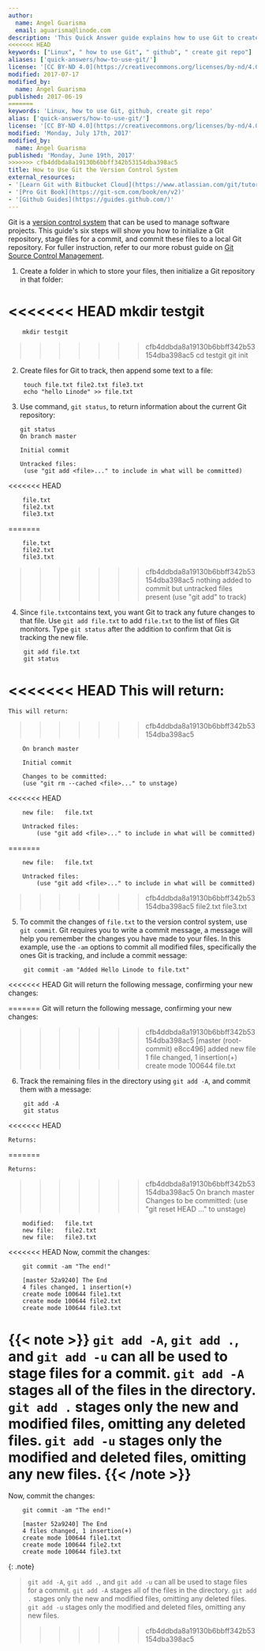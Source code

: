 ```yaml
---
author:
  name: Angel Guarisma
  email: aguarisma@linode.com
description: 'This Quick Answer guide explains how to use Git to create a repository, stage a commit, and then push that commit.'
<<<<<<< HEAD
keywords: ["Linux", " how to use Git", " github", " create git repo"]
aliases: ['quick-answers/how-to-use-git/']
license: '[CC BY-ND 4.0](https://creativecommons.org/licenses/by-nd/4.0)'
modified: 2017-07-17
modified_by:
  name: Angel Guarisma
published: 2017-06-19
=======
keywords: 'Linux, how to use Git, github, create git repo'
alias: ['quick-answers/how-to-use-git/']
license: '[CC BY-ND 4.0](https://creativecommons.org/licenses/by-nd/4.0)'
modified: 'Monday, July 17th, 2017'
modified_by:
  name: Angel Guarisma
published: 'Monday, June 19th, 2017'
>>>>>>> cfb4ddbda8a19130b6bbff342b53154dba398ac5
title: How to Use Git the Version Control System
external_resources:
- '[Learn Git with Bitbucket Cloud](https://www.atlassian.com/git/tutorials/learn-git-with-bitbucket-cloud)'
- '[Pro Git Book](https://git-scm.com/book/en/v2)'
- '[Github Guides](https://guides.github.com/)'
---
```


Git is a [version control system](https://en.wikipedia.org/wiki/Version_control) that can be used to manage software projects. This guide's six steps will show you how to initialize a Git repository, stage files for a commit, and commit these files to a local Git repository. For fuller instruction, refer to our more robust guide on [Git Source Control Management](/docs/development/version-control/how-to-install-git-on-mac-and-windows).

1.  Create a folder in which to store your files, then initialize a Git repository in that folder:

<<<<<<< HEAD
		mkdir testgit
=======
		mkdir testgit 
>>>>>>> cfb4ddbda8a19130b6bbff342b53154dba398ac5
		cd testgit
		git init

2. Create files for Git to track, then append some text to a file:

		touch file.txt file2.txt file3.txt
		echo "hello Linode" >> file.txt

3.  Use command, `git status`, to return information about the current Git repository:

		git status
		On branch master

		Initial commit

		Untracked files:
		 (use "git add <file>..." to include in what will be committed)
<<<<<<< HEAD

		file.txt
		file2.txt
		file3.txt

=======
  
		file.txt
		file2.txt
		file3.txt
				
>>>>>>> cfb4ddbda8a19130b6bbff342b53154dba398ac5
		nothing added to commit but untracked files present (use "git add" to track)

4. Since `file.txt`contains text, you want Git to track any future changes to that file. Use `git add file.txt` to add `file.txt` to the list of files Git monitors. Type `git status` after the addition to confirm that Git is tracking the new file.

		git add file.txt
		git status

<<<<<<< HEAD
	This will return:
=======
	This will return: 
>>>>>>> cfb4ddbda8a19130b6bbff342b53154dba398ac5

		On branch master

		Initial commit

		Changes to be committed:
		(use "git rm --cached <file>..." to unstage)
<<<<<<< HEAD

		new file:   file.txt

		Untracked files:
			(use "git add <file>..." to include in what will be committed)

=======
  
		new file:   file.txt
	  
		Untracked files:
			(use "git add <file>..." to include in what will be committed)
		
>>>>>>> cfb4ddbda8a19130b6bbff342b53154dba398ac5
			file2.txt
			file3.txt

5. To commit the changes of `file.txt` to the version control system, use `git commit`. Git requires you to write a commit message, a message will help you remember the changes you have made to your files. In this example, use the `-am` options to commit `a`ll modified files, specifically the ones Git is tracking, and include a commit `m`essage:

		git commit -am "Added Hello Linode to file.txt"

<<<<<<< HEAD
    Git will return the following message, confirming your new changes:

=======
    Git will return the following message, confirming your new changes:  
	
>>>>>>> cfb4ddbda8a19130b6bbff342b53154dba398ac5
		[master (root-commit) e8cc496] added new file
		1 file changed, 1 insertion(+)
		create mode 100644 file.txt

6. Track the remaining files in the directory using `git add -A`, and commit them with a message:

		git add -A
		git status
<<<<<<< HEAD

    Returns:

=======
    
    Returns:
    
>>>>>>> cfb4ddbda8a19130b6bbff342b53154dba398ac5
		On branch master
		Changes to be committed:
		(use "git reset HEAD <file>..." to unstage)

		modified:   file.txt
		new file:   file2.txt
		new file:   file3.txt

<<<<<<< HEAD
    Now, commit the changes:

        git commit -am "The end!"

        [master 52a9240] The End
        4 files changed, 1 insertion(+)
        create mode 100644 file1.txt
        create mode 100644 file2.txt
        create mode 100644 file3.txt

{{< note >}}
`git add -A`, `git add .`, and `git add -u` can all be used to stage files for a commit.
 `git add -A` stages `a`ll of the files in the directory. `git add .` stages only the new and modified files, omitting  any deleted files. `git add -u` stages only the modified and deleted files, omitting any new files.
{{< /note >}}
=======
   Now, commit the changes:

        git commit -am "The end!"

		[master 52a9240] The End
		4 files changed, 1 insertion(+)
		create mode 100644 file1.txt
		create mode 100644 file2.txt
		create mode 100644 file3.txt

{: .note}

>`git add -A`, `git add .`, and `git add -u` can all be used to stage files for a commit.
> `git add -A` stages `a`ll of the files in the directory. `git add .` stages only the new and modified files, omitting  any deleted files. `git add -u` stages only the modified and deleted files, omitting any new files.
>>>>>>> cfb4ddbda8a19130b6bbff342b53154dba398ac5
